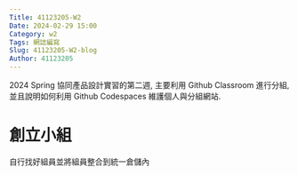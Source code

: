 ```yaml
---
Title: 41123205-W2
Date: 2024-02-29 15:00
Category: w2
Tags: 網誌編寫
Slug: 41123205-W2-blog
Author: 41123205
---
```


2024 Spring 協同產品設計實習的第二週, 主要利用 Github Classroom 進行分組, 並且說明如何利用 Github Codespaces 維護個人與分組網站.

<!-- PELICAN_END_SUMMARY -->

# 創立小組
自行找好組員並將組員整合到統一倉儲內